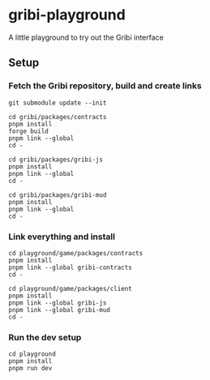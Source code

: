 # gribi-playground
A little playground to try out the Gribi interface

Setup
---

### Fetch the Gribi repository, build and create links

```
git submodule update --init
```

```
cd gribi/packages/contracts
pnpm install
forge build
pnpm link --global 
cd -
```

```
cd gribi/packages/gribi-js
pnpm install
pnpm link --global 
cd -
```

```
cd gribi/packages/gribi-mud
pnpm install
pnpm link --global 
cd -
```

### Link everything and install 
```
cd playground/game/packages/contracts 
pnpm install
pnpm link --global gribi-contracts
cd -
```

```
cd playground/game/packages/client
pnpm install
pnpm link --global gribi-js
pnpm link --global gribi-mud
cd -
```

### Run the dev setup 
```
cd playground
pnpm install
pnpm run dev
```

